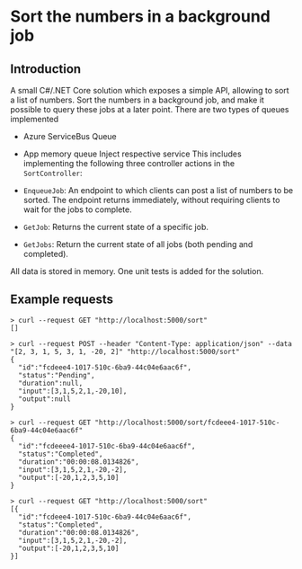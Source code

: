 # Sort the numbers in a background job 

## Introduction

A small C#/.NET Core solution which exposes a simple API, allowing to sort a list of numbers. Sort the numbers in a background job, and make it possible to query these jobs at a later point.
There are two types of queues implemented
* Azure  ServiceBus Queue
* App memory queue
Inject respective service
This includes implementing the following three controller actions in the `SortController`:

* `EnqueueJob`: An endpoint to which clients can post a list of numbers to be sorted. The endpoint returns immediately, without requiring clients to wait for the jobs to complete.
* `GetJob`: Returns the current state of a specific job.
* `GetJobs`: Return the current state of all jobs (both pending and completed).

All data is stored in memory. One unit tests is added for the solution.

## Example requests

```
> curl --request GET "http://localhost:5000/sort"
[]

> curl --request POST --header "Content-Type: application/json" --data "[2, 3, 1, 5, 3, 1, -20, 2]" "http://localhost:5000/sort"
{
  "id":"fcdeee4-1017-510c-6ba9-44c04e6aac6f",
  "status":"Pending",
  "duration":null,
  "input":[3,1,5,2,1,-20,10],
  "output":null
}

> curl --request GET "http://localhost:5000/sort/fcdeee4-1017-510c-6ba9-44c04e6aac6f"
{
  "id":"fcdeeee4-1017-510c-6ba9-44c04e6aac6f",
  "status":"Completed",
  "duration":"00:00:08.0134826",
  "input":[3,1,5,2,1,-20,-2],
  "output":[-20,1,2,3,5,10]
}

> curl --request GET "http://localhost:5000/sort"
[{
  "id":"fcdeee4-1017-510c-6ba9-44c04e6aac6f",
  "status":"Completed",
  "duration":"00:00:08.0134826",
  "input":[3,1,5,2,1,-20,-2],
  "output":[-20,1,2,3,5,10]
}]
```


